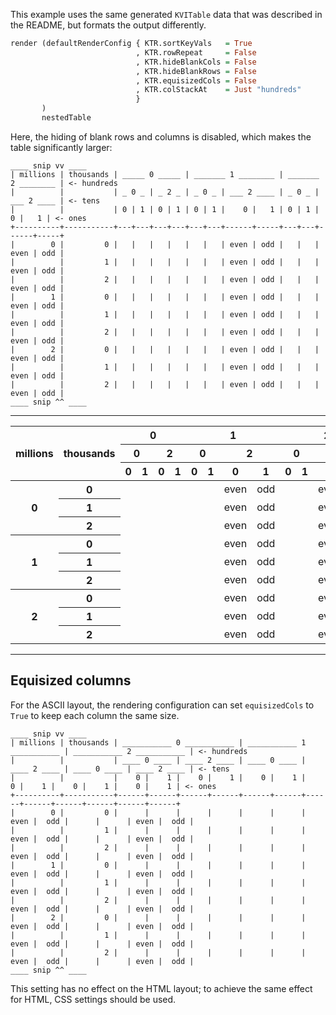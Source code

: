 This example uses the same generated `KVITable` data that was
described in the README, but formats the output differently.

```haskell
render (defaultRenderConfig { KTR.sortKeyVals   = True
                            , KTR.rowRepeat     = False
                            , KTR.hideBlankCols = False
                            , KTR.hideBlankRows = False
                            , KTR.equisizedCols = False
                            , KTR.colStackAt    = Just "hundreds"
                            }
       )
       nestedTable
```

Here, the hiding of blank rows and columns is disabled, which makes
the table significantly larger:

```
____ snip vv ____
| millions | thousands | _____ 0 _____ | _______ 1 ________ | _______ 2 ________ | <- hundreds
|          |           | _ 0 _ | _ 2 _ | _ 0 _ | ___ 2 ____ | _ 0 _ | ___ 2 ____ | <- tens
|          |           | 0 | 1 | 0 | 1 | 0 | 1 |    0 |   1 | 0 | 1 |    0 |   1 | <- ones
+----------+-----------+---+---+---+---+---+---+------+-----+---+---+------+-----+
|        0 |         0 |   |   |   |   |   |   | even | odd |   |   | even | odd |
|          |         1 |   |   |   |   |   |   | even | odd |   |   | even | odd |
|          |         2 |   |   |   |   |   |   | even | odd |   |   | even | odd |
|        1 |         0 |   |   |   |   |   |   | even | odd |   |   | even | odd |
|          |         1 |   |   |   |   |   |   | even | odd |   |   | even | odd |
|          |         2 |   |   |   |   |   |   | even | odd |   |   | even | odd |
|        2 |         0 |   |   |   |   |   |   | even | odd |   |   | even | odd |
|          |         1 |   |   |   |   |   |   | even | odd |   |   | even | odd |
|          |         2 |   |   |   |   |   |   | even | odd |   |   | even | odd |
____ snip ^^ ____
```

*****
<table class="kvitable">
  <thead class="kvitable_head">
    <tr class="kvitable_tr">
      <th rowspan="3" class="kvitable_th">millions</th>
      <th rowspan="3" class="kvitable_th">thousands</th>
      <th colspan="4" class="kvitable_th multicol">0</th>
      <th colspan="4" class="kvitable_th multicol">1</th>
      <th colspan="4" class="kvitable_th multicol">2</th>
      <th class="rightlabel kvitable_th">&nbsp;&larr;hundreds</th>
    </tr>
    <tr class="kvitable_tr">
      <th colspan="2" class="kvitable_th multicol">0</th>
      <th colspan="2" class="kvitable_th multicol">2</th>
      <th colspan="2" class="kvitable_th multicol">0</th>
      <th colspan="2" class="kvitable_th multicol">2</th>
      <th colspan="2" class="kvitable_th multicol">0</th>
      <th colspan="2" class="kvitable_th multicol">2</th>
      <th class="rightlabel kvitable_th">&nbsp;&larr;tens</th>
    </tr>
    <tr class="kvitable_tr">
      <th class="kvitable_th">0</th>
      <th class="kvitable_th">1</th>
      <th class="kvitable_th">0</th>
      <th class="kvitable_th">1</th>
      <th class="kvitable_th">0</th>
      <th class="kvitable_th">1</th>
      <th class="kvitable_th">0</th>
      <th class="kvitable_th">1</th>
      <th class="kvitable_th">0</th>
      <th class="kvitable_th">1</th>
      <th class="kvitable_th">0</th>
      <th class="kvitable_th">1</th>
      <th class="rightlabel kvitable_th">&nbsp;&larr;ones</th>
    </tr>
  </thead>
  <tbody class="kvitable_body">
    <tr class="kvitable_tr">
      <th rowspan="3" class="kvitable_th">0</th>
      <th class="kvitable_th">0</th>
      <td class="kvitable_td"></td>
      <td class="kvitable_td"></td>
      <td class="kvitable_td"></td>
      <td class="kvitable_td"></td>
      <td class="kvitable_td"></td>
      <td class="kvitable_td"></td>
      <td class="kvitable_td">even</td>
      <td class="kvitable_td">odd</td>
      <td class="kvitable_td"></td>
      <td class="kvitable_td"></td>
      <td class="kvitable_td">even</td>
      <td class="kvitable_td">odd</td>
    </tr>
    <tr class="kvitable_tr">
      <th class="kvitable_th">1</th>
      <td class="kvitable_td"></td>
      <td class="kvitable_td"></td>
      <td class="kvitable_td"></td>
      <td class="kvitable_td"></td>
      <td class="kvitable_td"></td>
      <td class="kvitable_td"></td>
      <td class="kvitable_td">even</td>
      <td class="kvitable_td">odd</td>
      <td class="kvitable_td"></td>
      <td class="kvitable_td"></td>
      <td class="kvitable_td">even</td>
      <td class="kvitable_td">odd</td>
    </tr>
    <tr class="kvitable_tr">
      <th class="kvitable_th">2</th>
      <td class="kvitable_td"></td>
      <td class="kvitable_td"></td>
      <td class="kvitable_td"></td>
      <td class="kvitable_td"></td>
      <td class="kvitable_td"></td>
      <td class="kvitable_td"></td>
      <td class="kvitable_td">even</td>
      <td class="kvitable_td">odd</td>
      <td class="kvitable_td"></td>
      <td class="kvitable_td"></td>
      <td class="kvitable_td">even</td>
      <td class="kvitable_td">odd</td>
    </tr>
    <tr class="kvitable_tr">
      <th rowspan="3" class="kvitable_th">1</th>
      <th class="kvitable_th">0</th>
      <td class="kvitable_td"></td>
      <td class="kvitable_td"></td>
      <td class="kvitable_td"></td>
      <td class="kvitable_td"></td>
      <td class="kvitable_td"></td>
      <td class="kvitable_td"></td>
      <td class="kvitable_td">even</td>
      <td class="kvitable_td">odd</td>
      <td class="kvitable_td"></td>
      <td class="kvitable_td"></td>
      <td class="kvitable_td">even</td>
      <td class="kvitable_td">odd</td>
    </tr>
    <tr class="kvitable_tr">
      <th class="kvitable_th">1</th>
      <td class="kvitable_td"></td>
      <td class="kvitable_td"></td>
      <td class="kvitable_td"></td>
      <td class="kvitable_td"></td>
      <td class="kvitable_td"></td>
      <td class="kvitable_td"></td>
      <td class="kvitable_td">even</td>
      <td class="kvitable_td">odd</td>
      <td class="kvitable_td"></td>
      <td class="kvitable_td"></td>
      <td class="kvitable_td">even</td>
      <td class="kvitable_td">odd</td>
    </tr>
    <tr class="kvitable_tr">
      <th class="kvitable_th">2</th>
      <td class="kvitable_td"></td>
      <td class="kvitable_td"></td>
      <td class="kvitable_td"></td>
      <td class="kvitable_td"></td>
      <td class="kvitable_td"></td>
      <td class="kvitable_td"></td>
      <td class="kvitable_td">even</td>
      <td class="kvitable_td">odd</td>
      <td class="kvitable_td"></td>
      <td class="kvitable_td"></td>
      <td class="kvitable_td">even</td>
      <td class="kvitable_td">odd</td>
    </tr>
    <tr class="kvitable_tr">
      <th rowspan="3" class="kvitable_th">2</th>
      <th class="kvitable_th">0</th>
      <td class="kvitable_td"></td>
      <td class="kvitable_td"></td>
      <td class="kvitable_td"></td>
      <td class="kvitable_td"></td>
      <td class="kvitable_td"></td>
      <td class="kvitable_td"></td>
      <td class="kvitable_td">even</td>
      <td class="kvitable_td">odd</td>
      <td class="kvitable_td"></td>
      <td class="kvitable_td"></td>
      <td class="kvitable_td">even</td>
      <td class="kvitable_td">odd</td>
    </tr>
    <tr class="kvitable_tr">
      <th class="kvitable_th">1</th>
      <td class="kvitable_td"></td>
      <td class="kvitable_td"></td>
      <td class="kvitable_td"></td>
      <td class="kvitable_td"></td>
      <td class="kvitable_td"></td>
      <td class="kvitable_td"></td>
      <td class="kvitable_td">even</td>
      <td class="kvitable_td">odd</td>
      <td class="kvitable_td"></td>
      <td class="kvitable_td"></td>
      <td class="kvitable_td">even</td>
      <td class="kvitable_td">odd</td>
    </tr>
    <tr class="kvitable_tr">
      <th class="kvitable_th">2</th>
      <td class="kvitable_td"></td>
      <td class="kvitable_td"></td>
      <td class="kvitable_td"></td>
      <td class="kvitable_td"></td>
      <td class="kvitable_td"></td>
      <td class="kvitable_td"></td>
      <td class="kvitable_td">even</td>
      <td class="kvitable_td">odd</td>
      <td class="kvitable_td"></td>
      <td class="kvitable_td"></td>
      <td class="kvitable_td">even</td>
      <td class="kvitable_td">odd</td>
    </tr>
  </tbody>
</table>

*****

## Equisized columns

For the ASCII layout, the rendering configuration can set
`equisizedCols` to `True` to keep each column the same size.

```
____ snip vv ____
| millions | thousands | ___________ 0 ___________ | ___________ 1 ___________ | ___________ 2 ___________ | <- hundreds
|          |           | ____ 0 ____ | ____ 2 ____ | ____ 0 ____ | ____ 2 ____ | ____ 0 ____ | ____ 2 ____ | <- tens
|          |           |    0 |    1 |    0 |    1 |    0 |    1 |    0 |    1 |    0 |    1 |    0 |    1 | <- ones
+----------+-----------+------+------+------+------+------+------+------+------+------+------+------+------+
|        0 |         0 |      |      |      |      |      |      | even |  odd |      |      | even |  odd |
|          |         1 |      |      |      |      |      |      | even |  odd |      |      | even |  odd |
|          |         2 |      |      |      |      |      |      | even |  odd |      |      | even |  odd |
|        1 |         0 |      |      |      |      |      |      | even |  odd |      |      | even |  odd |
|          |         1 |      |      |      |      |      |      | even |  odd |      |      | even |  odd |
|          |         2 |      |      |      |      |      |      | even |  odd |      |      | even |  odd |
|        2 |         0 |      |      |      |      |      |      | even |  odd |      |      | even |  odd |
|          |         1 |      |      |      |      |      |      | even |  odd |      |      | even |  odd |
|          |         2 |      |      |      |      |      |      | even |  odd |      |      | even |  odd |
____ snip ^^ ____
```

This setting has no effect on the HTML layout; to achieve the same
effect for HTML, CSS settings should be used.